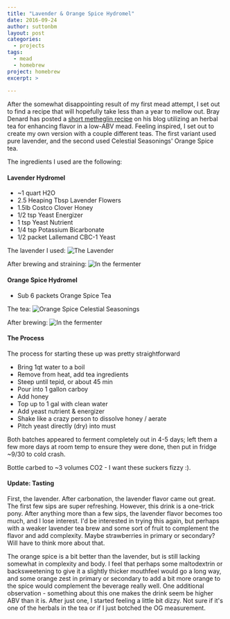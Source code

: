 ```yaml
---
title: "Lavender & Orange Spice Hydromel"
date: 2016-09-24
author: suttonbm
layout: post
categories:
  - projects
tags:
  - mead
  - homebrew
project: homebrew
excerpt: >
  
---
```


After the somewhat disappointing result of my first mead attempt, I set out to find a recipe that will hopefully take less than a year to mellow out.  Bray Denard has posted a [short metheglin recipe](https://www.denardbrewing.com/blog/post/Fidnemed/) on his blog utilizing an herbal tea for enhancing flavor in a low-ABV mead.  Feeling inspired, I set out to create my own version with a couple different teas.  The first variant used pure lavender, and the second used Celestial Seasonings' Orange Spice tea.

The ingredients I used are the following:

#### Lavender Hydromel
  * ~1 quart H2O
  * 2.5 Heaping Tbsp Lavender Flowers
  * 1.5lb Costco Clover Honey
  * 1/2 tsp Yeast Energizer
  * 1 tsp Yeast Nutrient
  * 1/4 tsp Potassium Bicarbonate
  * 1/2 packet Lallemand CBC-1 Yeast

The lavender I used:
![The Lavender](http://i.imgur.com/jgfRR62.jpg)

After brewing and straining:
![In the fermenter](http://i.imgur.com/R1aGkO5.jpg)

#### Orange Spice Hydromel
  * Sub 6 packets Orange Spice Tea

The tea:
![Orange Spice Celestial Seasonings](http://i.imgur.com/2s18alq.jpg)

After brewing:
![In the fermenter](http://i.imgur.com/sGy14YX.jpg)

#### The Process
The process for starting these up was pretty straightforward

  * Bring 1qt water to a boil
  * Remove from heat, add tea ingredients
  * Steep until tepid, or about 45 min
  * Pour into 1 gallon carboy
  * Add honey
  * Top up to 1 gal with clean water
  * Add yeast nutrient & energizer
  * Shake like a crazy person to dissolve honey / aerate
  * Pitch yeast directly (dry) into must

Both batches appeared to ferment completely out in 4-5 days; left them a few more days at room temp to ensure they were done, then put in fridge ~9/30 to cold crash.

Bottle carbed to ~3 volumes CO2 - I want these suckers fizzy :).

#### Update: Tasting
First, the lavender.  After carbonation, the lavender flavor came out great.  The first few sips are super refreshing.  However, this drink is a one-trick pony.  After anything more than a few sips, the lavender flavor becomes too much, and I lose interest.  I'd be interested in trying this again, but perhaps with a weaker lavender tea brew and some sort of fruit to complement the flavor and add complexity.  Maybe strawberries in primary or secondary?  Will have to think more about that.

The orange spice is a bit better than the lavender, but is still lacking somewhat in complexity and body.  I feel that perhaps some maltodextrin or backsweetening to give it a slightly thicker mouthfeel would go a long way, and some orange zest in primary or secondary to add a bit more orange to the spice would complement the beverage really well.  One additional observation - something about this one makes the drink seem be higher ABV than it is.  After just one, I started feeling a little bit dizzy.  Not sure if it's one of the herbals in the tea or if I just botched the OG measurement.
